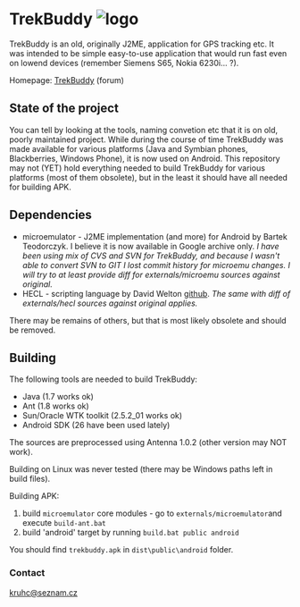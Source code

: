 # TrekBuddy   ![logo](http://www.trekbuddy.net/icon.svg "Logo")
TrekBuddy is an old, originally J2ME, application for GPS tracking etc. It was intended to be simple easy-to-use application that would run fast even on lowend devices (remember Siemens S65, Nokia 6230i... ?).

Homepage: [TrekBuddy](http://www.trekbuddy.net/forum/) (forum)

## State of the project
You can tell by looking at the tools, naming convetion etc that it is on old, poorly maintained project. While during the course of time TrekBuddy was made available for various platforms (Java and Symbian phones, Blackberries, Windows Phone), it is now used on Android. This repository may not (YET) hold everything needed to build TrekBuddy for various platforms (most of them obsolete), but in the least it should have all needed for building APK. 

## Dependencies
- microemulator - J2ME implementation (and more) for Android by Bartek Teodorczyk. I believe it is now available in Google archive only. _I have been using mix of CVS and SVN for TrekBuddy, and because I wasn't able to convert SVN to GIT I lost commit history for microemu changes. I will try to at least provide diff for externals/microemu sources against original._
- HECL - scripting language by David Welton [github](https://github.com/davidw/hecl). _The same with diff of externals/hecl sources against original applies._

There may be remains of others, but that is most likely obsolete and should be removed.

## Building
The following tools are needed to build TrekBuddy:
- Java (1.7 works ok)
- Ant (1.8 works ok)
- Sun/Oracle WTK toolkit (2.5.2_01 works ok) 
- Android SDK (26 have been used lately)

The sources are preprocessed using Antenna 1.0.2 (other version may NOT work).

Building on Linux was never tested (there may be Windows paths left in build files).

Building APK:
1. build `microemulator` core modules - go to `externals/microemulator`and execute `build-ant.bat`
2. build 'android' target by running `build.bat public android`  

You should find `trekbuddy.apk` in `dist\public\android` folder.

### Contact
kruhc@seznam.cz
